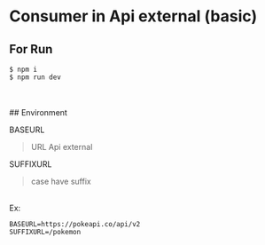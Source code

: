 # Consumer in Api external (basic)

## For Run

`$ npm i`<br>
`$ npm run dev`


<br>
<br>
## Environment

BASEURL
> URL Api external

SUFFIXURL
> case have suffix

<br>
Ex:

    BASEURL=https://pokeapi.co/api/v2
    SUFFIXURL=/pokemon
    